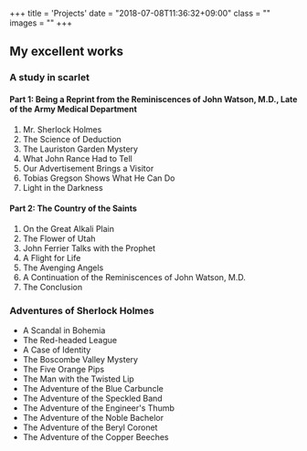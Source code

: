 +++
title = 'Projects'
date = "2018-07-08T11:36:32+09:00"
class = ""
images = ""
+++

## My excellent works

### A study in scarlet

#### Part 1: Being a Reprint from the Reminiscences of John Watson, M.D., Late of the Army Medical Department

1. Mr. Sherlock Holmes
2. The Science of Deduction
3. The Lauriston Garden Mystery
4. What John Rance Had to Tell
5. Our Advertisement Brings a Visitor
6. Tobias Gregson Shows What He Can Do
7. Light in the Darkness

#### Part 2: The Country of the Saints

1. On the Great Alkali Plain
2. The Flower of Utah
3. John Ferrier Talks with the Prophet
4. A Flight for Life
5. The Avenging Angels
6. A Continuation of the Reminiscences of John Watson, M.D.
7. The Conclusion


### Adventures of Sherlock Holmes

- A Scandal in Bohemia
- The Red-headed League
- A Case of Identity
- The Boscombe Valley Mystery
- The Five Orange Pips
- The Man with the Twisted Lip
- The Adventure of the Blue Carbuncle
- The Adventure of the Speckled Band
- The Adventure of the Engineer's Thumb
- The Adventure of the Noble Bachelor
- The Adventure of the Beryl Coronet
- The Adventure of the Copper Beeches
